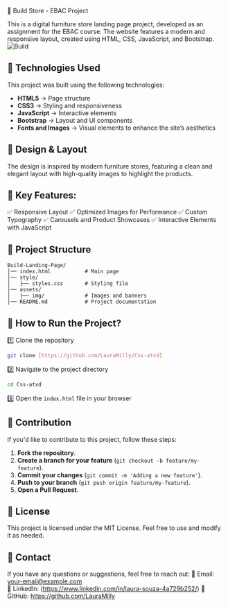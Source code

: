 🏢 Build Store - EBAC Project

This is a digital furniture store landing page project, developed as an assignment for the EBAC course. The website features a modern and responsive layout, created using HTML, CSS, JavaScript, and Bootstrap.
![Build](https://github.com/user-attachments/assets/8fd4414e-2a05-4e46-b1a8-90d601688a8b)



## 📌 Technologies Used
This project was built using the following technologies:
- **HTML5** → Page structure
- **CSS3** → Styling and responsiveness
- **JavaScript** → Interactive elements
- **Bootstrap** → Layout and UI components
- **Fonts and Images** → Visual elements to enhance the site’s aesthetics

## 🎨 Design & Layout
The design is inspired by modern furniture stores, featuring a clean and elegant layout with high-quality images to highlight the products.

## 🔹 Key Features:
✅ Responsive Layout
✅ Optimized Images for Performance
✅ Custom Typography
✅ Carousels and Product Showcases
✅ Interactive Elements with JavaScript

## 📂 Project Structure
```
Build-Landing-Page/
│── index.html           # Main page
│── style/
│   ├── styles.css       # Styling file
│── assets/
│   ├── img/             # Images and banners
│── README.md            # Project documentation
```

## 🔧 How to Run the Project?

1️⃣ Clone the repository
```sh
git clone [https://github.com/LauraMilly/Css-atvd]
```
2️⃣ Navigate to the project directory
```sh
cd Css-atvd
```
3️⃣ Open the `index.html` file in your browser

## 🤝 Contribution
If you'd like to contribute to this project, follow these steps:
1. **Fork the repository**.
2. **Create a branch for your feature** (`git checkout -b feature/my-feature`).
3. **Commit your changes** (`git commit -m 'Adding a new feature'`).
4. **Push to your branch** (`git push origin feature/my-feature`).
5. **Open a Pull Request**.

## 🐝 License
This project is licensed under the MIT License. Feel free to use and modify it as needed.

## 📩 Contact
If you have any questions or suggestions, feel free to reach out:
📧 Email: your-email@example.com  
🔗 LinkedIn: (https://www.linkedin.com/in/laura-souza-4a729b252/)
🐙 GitHub: https://github.com/LauraMilly


